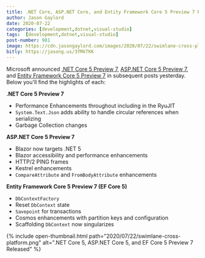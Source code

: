 ```yaml
---
title: .NET Core, ASP.NET Core, and Entity Framework Core 5 Preview 7 Released
author: Jason Gaylord
date: 2020-07-22
categories: [development,dotnet,visual-studio]
tags:  [development,dotnet,visual-studio]
post-number: 981
image: https://cdn.jasongaylord.com/images/2020/07/22/swimlane-cross-platform.png
bitly: https://jasong.us/3fMkTKK
---
```


Microsoft announced [.NET Core 5 Preview 7](https://jasong.us/3eV4SRj), [ASP.NET Core 5 Preview 7](https://jasong.us/2CsB81j), and [Entity Framework Core 5 Preview 7](https://jasong.us/39hDP1q) in subsequent posts yesterday. Below you'll find the highlights of each:

**.NET Core 5 Preview 7**
- Performance Enhancements throughout including in the RyuJIT
- `System.Text.Json` adds ability to handle circular references when serializing
- Garbage Collection changes

**ASP.NET Core 5 Preview 7**
- Blazor now targets .NET 5
- Blazor accessibility and performance enhancements
- HTTP/2 PING frames
- Kestrel enhancements
- `CompareAttribute` and `FromBodyAttribute` enhancements

**Entity Framework Core 5 Preview 7 (EF Core 5)**
- `DbContextFactory`
- Reset `DbContext` state
- `Savepoint` for transactions
- Cosmos enhancements with partition keys and configuration
- Scaffolding `DbContext` now singularizes

{% include open-thumbnail.html path="2020/07/22/swimlane-cross-platform.png" alt=".NET Core 5, ASP.NET Core 5, and EF Core 5 Preview 7 Released" %}
